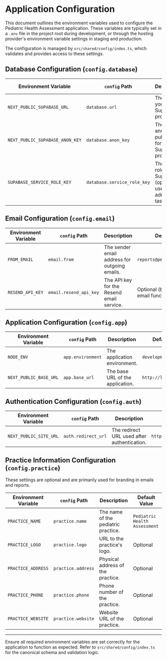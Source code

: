 # Application Configuration

This document outlines the environment variables used to configure the Pediatric Health Assessment application. These variables are typically set in a `.env` file in the project root during development, or through the hosting provider's environment variable settings in staging and production.

The configuration is managed by `src/shared/config/index.ts`, which validates and provides access to these settings.

## Database Configuration (`config.database`)

| Environment Variable          | `config` Path                      | Description                                      | Default Value |
|-------------------------------|------------------------------------|--------------------------------------------------|---------------|
| `NEXT_PUBLIC_SUPABASE_URL`    | `database.url`                     | The URL of your Supabase project.                | **Required**  |
| `NEXT_PUBLIC_SUPABASE_ANON_KEY` | `database.anon_key`                | The anonymous public key for your Supabase project. | **Required**  |
| `SUPABASE_SERVICE_ROLE_KEY`   | `database.service_role_key`        | The service role key for Supabase (optional, used for admin tasks). | Optional      |

## Email Configuration (`config.email`)

| Environment Variable | `config` Path           | Description                                  | Default Value                    |
|----------------------|-------------------------|----------------------------------------------|----------------------------------|
| `FROM_EMAIL`         | `email.from`            | The sender email address for outgoing emails. | `reports@pediatrichealth.app`    |
| `RESEND_API_KEY`     | `email.resend_api_key`  | The API key for the Resend email service.    | Optional (but required for email functionality) |

## Application Configuration (`config.app`)

| Environment Variable   | `config` Path        | Description                                  | Default Value     |
|------------------------|----------------------|----------------------------------------------|-------------------|
| `NODE_ENV`             | `app.environment`    | The application environment.                 | `development`     |
| `NEXT_PUBLIC_BASE_URL` | `app.base_url`       | The base URL of the application.             | `http://localhost:3000` |

## Authentication Configuration (`config.auth`)

| Environment Variable   | `config` Path      | Description                                     | Default Value     |
|------------------------|--------------------|-------------------------------------------------|-------------------|
| `NEXT_PUBLIC_SITE_URL` | `auth.redirect_url` | The redirect URL used after authentication.    | `http://localhost:3000` |

## Practice Information Configuration (`config.practice`)

These settings are optional and are primarily used for branding in emails and reports.

| Environment Variable | `config` Path      | Description                           | Default Value                   |
|----------------------|--------------------|---------------------------------------|---------------------------------|
| `PRACTICE_NAME`      | `practice.name`    | The name of the pediatric practice.   | `Pediatric Health Assessment` |
| `PRACTICE_LOGO`      | `practice.logo`    | URL to the practice's logo.          | Optional                        |
| `PRACTICE_ADDRESS`   | `practice.address` | Physical address of the practice.     | Optional                        |
| `PRACTICE_PHONE`     | `practice.phone`   | Phone number of the practice.         | Optional                        |
| `PRACTICE_WEBSITE`   | `practice.website` | Website URL of the practice.          | Optional                        |

---

Ensure all required environment variables are set correctly for the application to function as expected. Refer to `src/shared/config/index.ts` for the canonical schema and validation logic. 